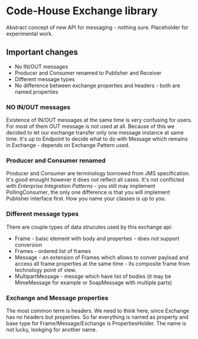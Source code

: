 # Code-House Exchange library

Abstract concept of new API for messaging - nothing sure. Placeholder for experimental work.

## Important changes

* No IN/OUT messages
* Producer and Consumer renamed to Publisher and Receiver
* Different message types
* No difference between exchange properties and headers - both are named properties

### NO IN/OUT messages
Existence of IN/OUT messages at the same time is very confusing for users. For most of them OUT message is not used at all. Because of this we decided to let our exchange transfer only one message instance at same time. It's up to Endpoint to decide what to do with Message which remains in Exchange - depends on Exchange Pattern used.

### Producer and Consumer renamed
Producer and Consumer are terminology borrowed from JMS specification. It's good enought however it does not reflect all cases. It's not conflicted with *Enterprise Integration Patterns* - you still may implement PollingConsumer, the only one difference is that you will implement Publisher interface first. How you name your classes is up to you.

### Different message types
There are couple types of data strucutes used by this exchange api:
* Frame - baisc element with body and properties - does not support conversion
* Frames - ordered list of frames
* Message - an extension of Frames which allows to conver payload and access all frame properties at the same time - its composite frame from technology point of view.
* MultipartMessage - messge which have list of bodies (it may be MimeMessage for example or SoapMessage with multiple parts)

### Exchange and Message properties
The most common term is headers. We need to think here, since Exchange has no headers but properties. So far everything is named as property and base type for Frame/Message/Exchange is PropertiesHolder. The name is not lucky, lookging for another name.
